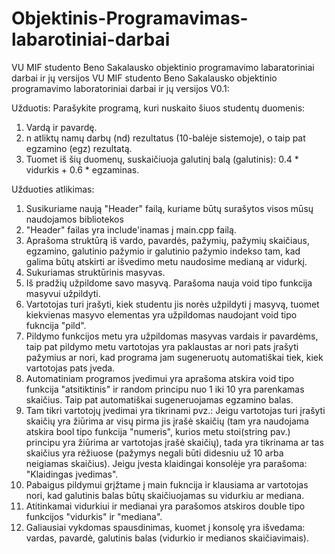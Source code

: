 # Objektinis-Programavimas-labarotiniai-darbai
VU MIF studento Beno Sakalausko objektinio programavimo labaratoriniai darbai ir jų versijos
VU MIF studento Beno Sakalausko objektinio programavimo laboratoriniai darbai ir jų versijos
V0.1:

Užduotis:
Parašykite programą, kuri nuskaito šiuos studentų duomenis:
1. Vardą ir pavardę.
2. n atliktų namų darbų (nd) rezultatus (10-balėje sistemoje), o taip pat egzamino (egz) rezultatą.
3. Tuomet iš šių duomenų, suskaičiuoja galutinį balą (galutinis): 0.4 * vidurkis + 0.6 * egzaminas.

Užduoties atlikimas:

1. Susikuriame naują "Header" failą, kuriame būtų surašytos visos mūsų naudojamos bibliotekos
2. "Header" failas yra include'inamas į main.cpp failą.
3. Aprašoma struktūrą iš vardo, pavardės, pažymių, pažymių skaičiaus, egzamino, galutinio pažymio ir galutinio pažymio indekso tam, kad galima būtų atskirti ar išvedimo metu naudosime medianą ar vidurkį.
4. Sukuriamas struktūrinis masyvas.
5. Iš pradžių užpildome savo masyvą. Parašoma nauja void tipo funkcija masyvui užpildyti.
6. Vartotojas turi įrašyti, kiek studentu jis norės užpildyti į masyvą, tuomet kiekvienas masyvo elementas yra užpildomas naudojant void tipo fukncija "pild".
7. Pildymo funkcijos metu yra užpildomas masyvas vardais ir pavardėms, taip pat pildymo metu vartotojas yra paklaustas ar nori pats įrašyti pažymius ar nori, kad programa jam sugeneruotų automatiškai tiek, kiek vartotojas pats įveda.
8. Automatiniam programos įvedimui yra aprašoma atskira void tipo funkcija "atsitiktinis" ir random principu nuo 1 iki 10 yra parenkamas skaičius. Taip pat automatiškai sugeneruojamas egzamino balas.
9. Tam tikri vartotojų įvedimai yra tikrinami pvz.: Jeigu vartotojas turi įrašyti skaičių yra žiūrima ar visų pirma jis įrašė skaičių (tam yra naudojama atskira bool tipo funkcija "numeris", kurios metu stoi(string pav.) principu yra žiūrima ar vartotojas įrašė skaičių), tada yra tikrinama ar tas skaičius yra rėžiuose (pažymys negali būti didesniu už 10 arba neigiamas skaičius). Jeigu įvesta klaidingai konsolėje yra parašoma: "Klaidingas įvedimas".
10. Pabaigus pildymui grįžtame į main fukncija ir klausiama ar vartotojas nori, kad galutinis balas būtų skaičiuojamas su vidurkiu ar mediana.
11. Atitinkamai vidurkiui ir medianai yra parašomos atskiros double tipo funkcijos "vidurkis" ir "mediana".
12. Galiausiai vykdomas spausdinimas, kuomet į konsolę yra išvedama: vardas, pavardė, galutinis balas (vidurkio ir medianos skaičiavimais).

